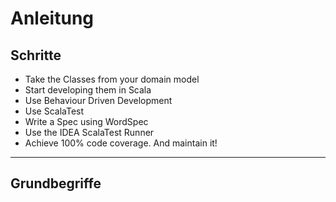 # Anleitung

## Schritte

- Take the Classes from your domain model
- Start developing them in Scala
- Use Behaviour Driven Development
- Use ScalaTest
- Write a Spec using WordSpec 
- Use the IDEA ScalaTest Runner 
- Achieve 100% code coverage. And maintain it! 

---------------
Grundbegriffe
----------------











